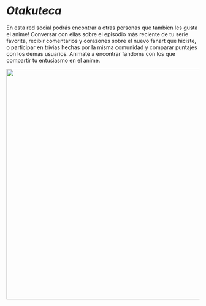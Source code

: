 *<h1>Otakuteca</h1>*
En esta red social podrás encontrar a otras personas que tambien les gusta el anime!
Conversar con ellas sobre el episodio más reciente de tu serie favorita, recibir comentarios y corazones sobre el nuevo fanart que hiciste, o participar en trivias hechas por la misma comunidad y comparar puntajes con los demás usuarios.
Animate a encontrar fandoms con los que compartir tu entusiasmo en el anime.
<p align="center">
  <img src="https://i.pinimg.com/564x/01/c9/f9/01c9f962fb5a4543e3b9d96c545ba4f4.jpg" width="600"/>
</p>
